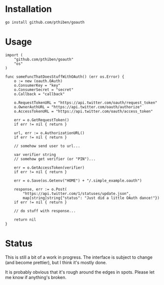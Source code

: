 # Installation

    go install github.com/pthiben/goauth

# Usage

    import (
        "github.com/pthiben/goauth"
        "os"
    )

    func someFuncThatDoesStuffWithOAuth() (err os.Error) {
        o := new (oauth.OAuth)
        o.ConsumerKey = "key"
        o.ConsumerSecret = "secret"
        o.Callback = "callback"

        o.RequestTokenURL = "https://api.twitter.com/oauth/request_token"
        o.OwnerAuthURL = "https://api.twitter.com/oauth/authorize"
        o.AccessTokenURL = "https://api.twitter.com/oauth/access_token"

        err = o.GetRequestToken()
        if err != nil { return }

        url, err := o.AuthorizationURL()
        if err != nil { return }

        // somehow send user to url...

        var verifier string
        // somehow get verifier (or "PIN")...

        err = o.GetAccessToken(verifier)
        if err != nil { return }

        err = o.Save(os.Getenv("HOME") + "/.simple_example.oauth")

        response, err := o.Post(
            "https://api.twitter.com/1/statuses/update.json",
            map[string]string{"status": "Just did a little OAuth dance!"})
        if err != nil { return }

        // do stuff with response...

        return nil
    }

# Status

This is still a bit of a work in progress.  The interface is subject to
change (and become prettier), but I think it's mostly done.

It is probably obvious that it's rough around the edges in spots.
Please let me know if anything's broken.

